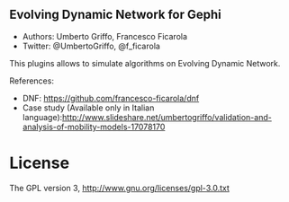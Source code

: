 ## Evolving Dynamic Network for Gephi
* Authors: Umberto Griffo, Francesco Ficarola
* Twitter: @UmbertoGriffo, @f_ficarola

This plugins allows to simulate algorithms on Evolving Dynamic Network.

References:
* DNF: https://github.com/francesco-ficarola/dnf
* Case study (Available only in Italian language):http://www.slideshare.net/umbertogriffo/validation-and-analysis-of-mobility-models-17078170

# License
The GPL version 3, http://www.gnu.org/licenses/gpl-3.0.txt
